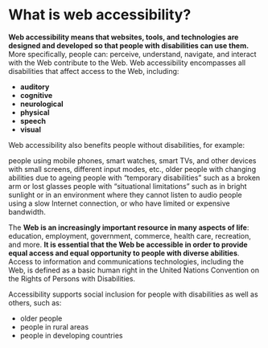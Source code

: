 # What is web accessibility?
**Web accessibility means that websites, tools, and technologies are designed and developed so that people with disabilities can use them.**
More specifically, people can: perceive, understand, navigate, and interact with the Web contribute to the Web.
Web accessibility encompasses all disabilities that affect access to the Web, including:

- **auditory**
- **cognitive**
- **neurological**
- **physical**
- **speech**
- **visual**
 
Web accessibility also benefits people without disabilities, for example:

people using mobile phones, smart watches, smart TVs, and other devices with small screens, different input modes, etc., older people with changing abilities due to ageing people with “temporary disabilities” such as a broken arm or lost glasses people with “situational limitations” such as in bright sunlight or in an environment where they cannot listen to audio people using a slow Internet connection, or who have limited or expensive bandwidth.

The **Web is an increasingly important resource in many aspects of life**: education, employment, government, commerce, health care, recreation, and more. **It is essential that the Web be accessible in order to provide equal access and equal opportunity to people with diverse abilities**. Access to information and communications technologies, including the Web, is defined as a basic human right in the United Nations Convention on the Rights of Persons with Disabilities.

Accessibility supports social inclusion for people with disabilities as well as others, such as:

- older people
- people in rural areas
- people in developing countries